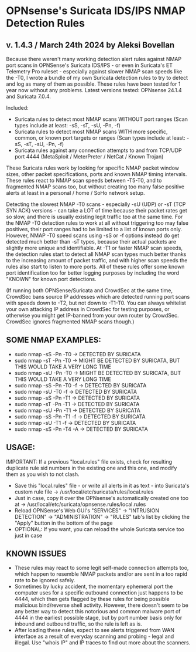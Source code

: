# OPNsense's Suricata IDS/IPS NMAP Detection Rules
## v. 1.4.3 / March 24th 2024 by Aleksi Bovellan

Because there weren't many working detection alert rules against NMAP port scans in OPNSense's Suricata IDS/IPS - or even in Suricata's ET Telemetry Pro ruleset - especially against slower NMAP scan speeds like the -T0, I wrote a bundle of my own Suricata detection rules to try to detect and log as many of them as possible. These rules have been tested for 1 year now without any problems. Latest versions tested: OPNsense 24.1.4 and Suricata 7.0.4.

Included:

- Suricata rules to detect most NMAP scans WITHOUT port ranges (Scan types include at least: -sS, -sT, -sU, -Pn, -f)
- Suricata rules to detect most NMAP scans WITH more specific, common, or known port targets or ranges (Scan types include at least: -sS, -sT, -sU, -Pn, -f)
- Suricata rules against any connection attempts to and from TCP/UDP port 4444 (MetaSploit / MeterPreter / NetCat / Known Trojan)

These Suricata rules work by looking for specific NMAP packet window sizes, other packet specifications, ports and known NMAP timing intervals. These rules react to NMAP scan speeds between -T5-T0, and to fragmented NMAP scans too, but without creating too many false positive alerts at least in a personal / home / SoHo network setup.

Detecting the slowest NMAP -T0 scans - especially -sU (UDP) or -sT (TCP SYN ACK) versions - can take a LOT of time because their packet rates get so slow, and there is usually existing legit traffic too at the same time. For the NMAP -T0 detection rules to work at all without triggering too may false positives, their port ranges had to be limited to a list of known ports only. However, NMAP -T0 speed scans using -sS or -f options instead do get detected much better than -sT types, because their actual packets are slightly more unique and identifiable. At -T1 or faster NMAP scan speeds, the detection rules start to detect all NMAP scan types much better thanks to the increasing amount of packet traffic, and with higher scan speeds the rules also start to listen to more ports. All of these rules offer some known port identification too for better logging purposes by including the word "KNOWN" for known port detections.

(If running both OPNSense/Suricata and CrowdSec at the same time, CrowdSec bans source IP addresses which are detected running port scans with speeds down to -T2, but not down to -T1-T0. You can always whitelist your own attacking IP address in CrowdSec for testing purposes, or otherwise you might get IP-banned from your own router by CrowdSec. CrowdSec ignores fragmented NMAP scans though.)

## SOME NMAP EXAMPLES:

- sudo nmap -sS -Pn -T0    ->    DETECTED BY SURICATA
- sudo nmap -sT -Pn -T0    ->    MIGHT BE DETECTED BY SURICATA, BUT THIS WOULD TAKE A VERY LONG TIME
- sudo nmap -sU -Pn -T0    ->    MIGHT BE DETECTED BY SURICATA, BUT THIS WOULD TAKE A VERY LONG TIME
- sudo nmap -sS -Pn -T0 -f    ->    DETECTED BY SURICATA
- sudo nmap -sU -T0 -f    ->    DETECTED BY SURICATA
- sudo nmap -sS -Pn -T1    ->    DETECTED BY SURICATA
- sudo nmap -sT -Pn -T1    ->    DETECTED BY SURICATA
- sudo nmap -sU -Pn -T1    ->    DETECTED BY SURICATA
- sudo nmap -sS -Pn -T1 -f    ->    DETECTED BY SURICATA
- sudo nmap -sU -T1 -f    ->    DETECTED BY SURICATA
- sudo nmap -sS -Pn -T4 -A    ->    DETECTED BY SURICATA

## USAGE:

IMPORTANT: If a previous "local.rules" file exists, check for resulting duplicate rule sid numbers in the existing one and this one, and modify them as you wish to not clash.

- Save this "local.rules" file - or write all alerts in it as text - into Suricata's custom rule file -> /usr/local/etc/suricata/rules/local.rules
- Just in case, copy it over the OPNsense's automatically created one too at -> /usr/local/etc/suricata/opnsense.rules/local.rules
- Reload OPNSense's Web GUI's "SERVICES" -> "INTRUSION DETECTION" -> "ADMINISTRATION" -> "RULES" tab's list by clicking the "Apply" button in the bottom of the page
- OPTIONAL: If you want, you can reload the whole Suricata service too just in case

## KNOWN ISSUES

- These rules may react to some legit self-made connection attempts too, which happen to resemble NMAP packets and/or are sent in a too rapid rate to be ignored safely.
- Sometimes by lucky accident, the momentary ephemeral port the computer uses for a specific outbound connection just happens to be 4444, which then gets flagged by these rules for being possible malicious bind/reverse shell activity. However, there doesn't seem to be any better way to detect this notorious and common malware port of 4444 in the earliest possible stage, but by port number basis only for inbound and outbound traffic, so the rule is left as is.
- After loading these rules, expect to see alerts triggered from WAN interface as a result of everyday scanning and probing - legal and illegal. Use "whois IP" and IP traces to find out more about the scanners.



